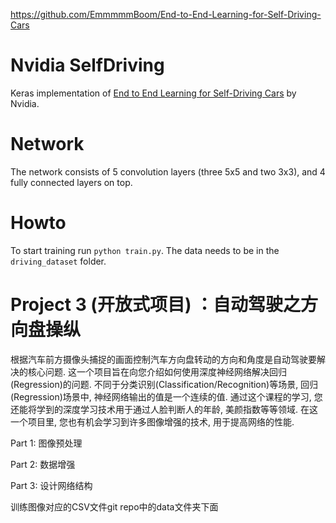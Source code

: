 https://github.com/EmmmmmBoom/End-to-End-Learning-for-Self-Driving-Cars

# Nvidia SelfDriving

Keras implementation of [End to End Learning for Self-Driving Cars](https://arxiv.org/pdf/1604.07316.pdf) by Nvidia.

# Network

The network consists of 5 convolution layers (three 5x5 and two 3x3), and 4 fully connected layers on top.

# Howto

To start training run `python train.py`. The data needs to be in the `driving_dataset` folder.

# Project 3 (开放式项目) ：自动驾驶之方向盘操纵

根据汽车前方摄像头捕捉的画面控制汽车方向盘转动的方向和角度是自动驾驶要解决的核心问题. 这一个项目旨在向您介绍如何使用深度神经网络解决回归(Regression)的问题. 不同于分类识别(Classification/Recognition)等场景, 回归(Regression)场景中, 神经网络输出的值是一个连续的值. 通过这个课程的学习, 您还能将学到的深度学习技术用于通过人脸判断人的年龄, 美颜指数等等领域. 在这一个项目里, 您也有机会学习到许多图像增强的技术, 用于提高网络的性能.

Part 1: 图像预处理

Part 2: 数据增强

Part 3: 设计网络结构

训练图像对应的CSV文件git repo中的data文件夹下面
